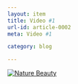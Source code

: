 ```yaml
---
layout: item
title: Video #1
url-id: article-0002
meta: Video #1

category: blog

---
```


[![Nature Beauty](https://i.ytimg.com/vi/cqcldOyEYRE/mqdefault.jpg)](https://www.youtube.com/watch?v=cqcldOyEYRE)